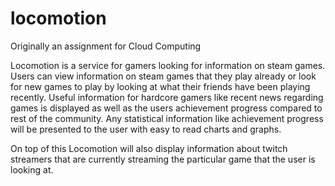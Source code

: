 # locomotion

Originally an assignment for Cloud Computing

Locomotion is a service for gamers looking for information on steam games. Users can view information on steam games that they play already or look for new games to play by looking at what their friends have been playing recently. Useful information for hardcore gamers like recent news regarding games is displayed as well as the users achievement progress compared to rest of the community. Any statistical information like achievement progress will be presented to the user with easy to read charts and graphs.

On top of this Locomotion will also display information about twitch streamers that are currently streaming the particular game that the user is looking at. 
